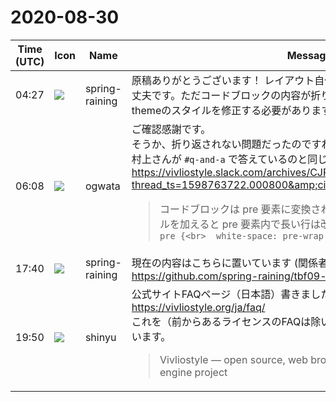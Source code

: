 # 2020-08-30

|Time (UTC)|Icon|Name|Message|
|---|---|---|---|
|04:27|![](https://secure.gravatar.com/avatar/1ac180f0868137292905c311b5fff781.jpg?s=72&d=https%3A%2F%2Fa.slack-edge.com%2Fdf10d%2Fimg%2Favatars%2Fava_0021-72.png)|spring-raining|原稿ありがとうございます！ レイアウト自体はこちらで行うのでこのままで大丈夫です。ただコードブロックの内容が折り返されないのは問題なので、themeのスタイルを修正する必要がありますね|
|06:08|![](https://avatars.slack-edge.com/2019-11-22/845042642576_070441337abaca9fb7b3_72.png)|ogwata|ご確認感謝です。<br>そうか、折り返されない問題だったのですね。<br>村上さんが `#q-and-a` で答えているのと同じ問題ですね。なるほど。<br><https://vivliostyle.slack.com/archives/CJRP7PK6K/p1598765091001100?thread_ts=1598763722.000800&amp;cid=CJRP7PK6K><br><blockquote>コードブロックは pre 要素に変換されます。スタイルシートに 次のルールを加えると pre 要素内で長い行は改行されるようになります：<br>```pre {<br>  white-space: pre-wrap !important;<br>}```<br></blockquote>|
|17:40|![](https://secure.gravatar.com/avatar/1ac180f0868137292905c311b5fff781.jpg?s=72&d=https%3A%2F%2Fa.slack-edge.com%2Fdf10d%2Fimg%2Favatars%2Fava_0021-72.png)|spring-raining|現在の内容はこちらに置いています (関係者にはinviteを送りました) <https://github.com/spring-raining/tbf09-draft>|
|19:50|![](https://avatars.slack-edge.com/2018-04-27/354445776386_e258f5ed5ba887b08668_72.jpg)|shinyu|公式サイトFAQページ（日本語）書きました。<br><https://vivliostyle.org/ja/faq/><br>これを（前からあるライセンスのFAQは除いて）、本に載せるものにしたいと思います。<br><blockquote>Vivliostyle — open source, web browser based CSS typesetting engine project</blockquote>|
